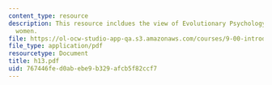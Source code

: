```yaml
---
content_type: resource
description: This resource incldues the view of Evolutionary Psychology on men and
  women.
file: https://ol-ocw-studio-app-qa.s3.amazonaws.com/courses/9-00-introduction-to-psychology-fall-2004/767446fed0abebe9b329afcb5f82ccf7_h13.pdf
file_type: application/pdf
resourcetype: Document
title: h13.pdf
uid: 767446fe-d0ab-ebe9-b329-afcb5f82ccf7
---
```

